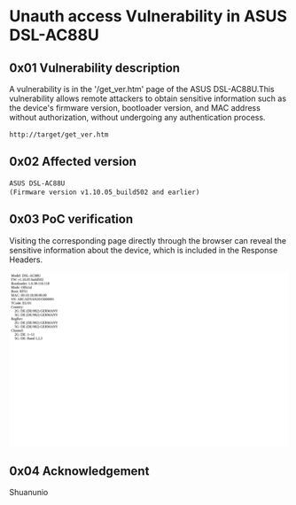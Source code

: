 #  Unauth access Vulnerability in ASUS DSL-AC88U

## 0x01 Vulnerability description

A vulnerability is in the '/get_ver.htm' page of the ASUS DSL-AC88U.This vulnerability allows remote attackers to obtain sensitive information such as the device's firmware version, bootloader version, and MAC address without authorization, without undergoing any authentication process.

```
http://target/get_ver.htm
```

## 0x02 Affected version

``` 
ASUS DSL-AC88U
(Firmware version v1.10.05_build502 and earlier)
```

## 0x03 PoC verification

Visiting the corresponding page directly through the browser can reveal the sensitive information about the device, which is included in the Response Headers.

![http_192.168.1.1_get_ver.htm](assets\http_192.168.1.1_get_ver.htm.png)



## 0x04 Acknowledgement

Shuanunio

